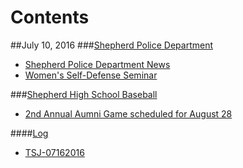 # Contents
##July 10, 2016
###[Shepherd Police Department](shepherd-police-department)
* [Shepherd Police Department News](shepherd-police-department/shepherdpolicedept.txt)
* [Women's Self-Defense Seminar](shepherd-police-department/womens-self-defense-seminar.txt)

###[Shepherd High School Baseball](shepherd-high-school-baseball)
* [2nd Annual Aumni Game scheduled for August 28](shepherd-high-school-baseball/2ndannualalumnigame.txt)


####[Log](Log)
* [TSJ-07162016](https://www.penflip.com/shepherdjournal/tsj-07162016)